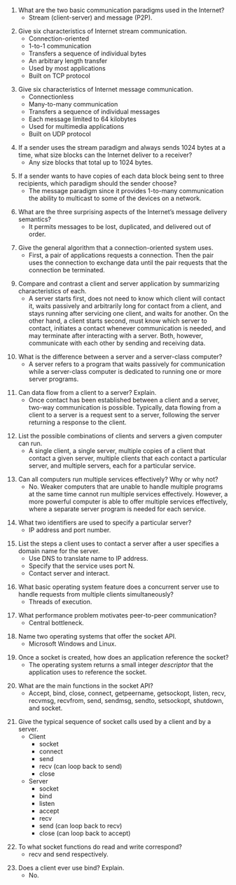 1. What are the two basic communication paradigms used in the Internet?
    - Stream (client-server) and message (P2P).
2) Give six characteristics of Internet stream communication.
    - Connection-oriented
    - 1-to-1 communication
    - Transfers a sequence of individual bytes
    - An arbitrary length transfer
    - Used by most applications
    - Built on TCP protocol
3. Give six characteristics of Internet message communication.
    - Connectionless
    - Many-to-many communication
    - Transfers a sequence of individual messages
    - Each message limited to 64 kilobytes
    - Used for multimedia applications
    - Built on UDP protocol
4) If a sender uses the stream paradigm and always sends 1024 bytes at a time, what size blocks can the Internet deliver to a receiver?
    - Any size blocks that total up to 1024 bytes.
5. If a sender wants to have copies of each data block being sent to three recipients, which paradigm should the sender choose?
    - The message paradigm since it provides 1-to-many communication the ability to multicast to some of the devices on a network.
6) What are the three surprising aspects of the Internet’s message delivery semantics?
    - It permits messages to be lost, duplicated, and delivered out of order.
7. Give the general algorithm that a connection-oriented system uses.
    - First, a pair of applications requests a connection. 
    Then the pair uses the connection to exchange data until the pair requests that the connection be terminated.
9) Compare and contrast a client and server application by summarizing characteristics of each.
    - A server starts first, does not need to know which client will contact it, waits passively and arbitrarily long for contact from a client, and stays running after servicing one client, and waits for another.
    On the other hand, a client starts second, must know which server to contact, initiates a contact whenever communication is needed, and may terminate after interacting with a server.
    Both, however, communicate with each other by sending and receiving data.
10. What is the difference between a server and a server-class computer?
    - A server refers to a program that waits passively for communication while a server-class computer is dedicated to running one or more server programs.
11) Can data flow from a client to a server? Explain.
    - Once contact has been established between a client and a server, two-way communication is possible.
    Typically, data flowing from a client to a server is a request sent to a server, following the server returning a response to the client.
12. List the possible combinations of clients and servers a given computer can run.
    - A single client, a single server, multiple copies of a client that contact a given server, multiple clients that each contact a particular server, and multiple servers, each for a particular service.
13) Can all computers run multiple services effectively? Why or why not?
    - No. Weaker computers that are unable to handle multiple programs at the same time cannot run multiple services effectively.
    However, a more powerful computer is able to offer multiple services effectively, where a separate server program is needed for each service.
14. What two identifiers are used to specify a particular server?
    - IP address and port number.
15) List the steps a client uses to contact a server after a user specifies a domain name for the server.
    - Use DNS to translate name to IP address.
    - Specify that the service uses port N.
    - Contact server and interact.
16. What basic operating system feature does a concurrent server use to handle requests from multiple clients simultaneously?
    - Threads of execution.
17) What performance problem motivates peer-to-peer communication?
    - Central bottleneck.
18. Name two operating systems that offer the socket API.
    - Microsoft Windows and Linux.
19) Once a socket is created, how does an application reference the socket?
    - The operating system returns a small integer *descriptor* that the application uses to reference the socket.
20. What are the main functions in the socket API?
    - Accept, bind, close, connect, getpeername, getsockopt, listen, recv, recvmsg, recvfrom, send, sendmsg, sendto, setsockopt, shutdown, and socket.
21) Give the typical sequence of socket calls used by a client and by a server.
    - Client
      - socket
      - connect
      - send
      - recv (can loop back to send)
      - close
    - Server
      - socket
      - bind
      - listen
      - accept
      - recv
      - send (can loop back to recv)
      - close (can loop back to accept)
22. To what socket functions do read and write correspond?
    - recv and send respectively.
23) Does a client ever use bind? Explain.
    - No. <!-- TODO: explain -->